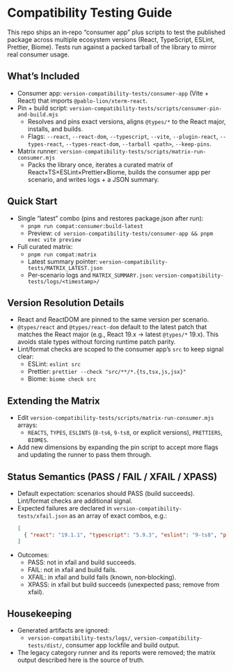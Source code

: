 # Compatibility Testing Guide

This repo ships an in‑repo “consumer app” plus scripts to test the published package across multiple ecosystem versions (React, TypeScript, ESLint, Prettier, Biome). Tests run against a packed tarball of the library to mirror real consumer usage.

## What’s Included
- Consumer app: `version-compatibility-tests/consumer-app` (Vite + React) that imports `@pablo-lion/xterm-react`.
- Pin + build script: `version-compatibility-tests/scripts/consumer-pin-and-build.mjs`
  - Resolves and pins exact versions, aligns `@types/*` to the React major, installs, and builds.
  - Flags: `--react`, `--react-dom`, `--typescript`, `--vite`, `--plugin-react`, `--types-react`, `--types-react-dom`, `--tarball <path>`, `--keep-pins`.
- Matrix runner: `version-compatibility-tests/scripts/matrix-run-consumer.mjs`
  - Packs the library once, iterates a curated matrix of React×TS×ESLint×Prettier×Biome, builds the consumer app per scenario, and writes logs + a JSON summary.

## Quick Start
- Single “latest” combo (pins and restores package.json after run):
  - `pnpm run compat:consumer:build-latest`
  - Preview: `cd version-compatibility-tests/consumer-app && pnpm exec vite preview`
- Full curated matrix:
  - `pnpm run compat:matrix`
  - Latest summary pointer: `version-compatibility-tests/MATRIX_LATEST.json`
  - Per‑scenario logs and `MATRIX_SUMMARY.json`: `version-compatibility-tests/logs/<timestamp>/`

## Version Resolution Details
- React and ReactDOM are pinned to the same version per scenario.
- `@types/react` and `@types/react-dom` default to the latest patch that matches the React major (e.g., React 19.x → latest `@types/*` 19.x). This avoids stale types without forcing runtime patch parity.
- Lint/format checks are scoped to the consumer app’s `src` to keep signal clear:
  - ESLint: `eslint src`
  - Prettier: `prettier --check "src/**/*.{ts,tsx,js,jsx}"`
  - Biome: `biome check src`

## Extending the Matrix
- Edit `version-compatibility-tests/scripts/matrix-run-consumer.mjs` arrays:
  - `REACTS`, `TYPES`, `ESLINTS` (`8-ts6`, `9-ts8`, or explicit versions), `PRETTIERS`, `BIOMES`.
- Add new dimensions by expanding the pin script to accept more flags and updating the runner to pass them through.

## Status Semantics (PASS / FAIL / XFAIL / XPASS)
- Default expectation: scenarios should PASS (build succeeds). Lint/format checks are additional signal.
- Expected failures are declared in `version-compatibility-tests/xfail.json` as an array of exact combos, e.g.:
  ```json
  [
    { "react": "19.1.1", "typescript": "5.9.3", "eslint": "9-ts8", "prettier": "3.3", "biome": "2.2.4" }
  ]
  ```
- Outcomes:
  - PASS: not in xfail and build succeeds.
  - FAIL: not in xfail and build fails.
  - XFAIL: in xfail and build fails (known, non‑blocking).
  - XPASS: in xfail but build succeeds (unexpected pass; remove from xfail).

## Housekeeping
- Generated artifacts are ignored:
  - `version-compatibility-tests/logs/`, `version-compatibility-tests/dist/`, consumer app lockfile and build output.
- The legacy category runner and its reports were removed; the matrix output described here is the source of truth.
